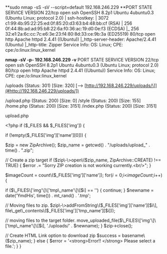 **sudo nmap \-sS \-sV \-\-script=default 192\.168\.246\.229
**PORT   STATE SERVICE VERSION
22/tcp open  ssh     OpenSSH 8\.2p1 Ubuntu 4ubuntu0\.3 \(Ubuntu Linux; protocol 2\.0\)
| ssh\-hostkey: 
|   3072 c1:99:4b:95:22:25:ed:0f:85:20:d3:63:b4:48:bb:cf \(RSA\)
|   256 0f:44:8b:ad:ad:95:b8:22:6a:f0:36:ac:19:d0:0e:f3 \(ECDSA\)
|\_  256 32:e1:2a:6c:cc:7c:e6:3e:23:f4:80:8d:33:ce:9b:3a \(ED25519\)
80/tcp open  http    Apache httpd 2\.4\.41 \(\(Ubuntu\)\)
|\_http\-server\-header: Apache/2\.4\.41 \(Ubuntu\)
|\_http\-title: Zipper
Service Info: OS: Linux; CPE: cpe:/o:linux:linux\_kernel

**nmap \-sV \-p\- 192\.168\.246\.229 \-v**
PORT   STATE SERVICE VERSION
22/tcp open  ssh     OpenSSH 8\.2p1 Ubuntu 4ubuntu0\.3 \(Ubuntu Linux; protocol 2\.0\)
80/tcp open  http    Apache httpd 2\.4\.41 \(\(Ubuntu\)\)
Service Info: OS: Linux; CPE: cpe:/o:linux:linux\_kernel

/uploads              \(Status: 301\) \[Size: 320\] \[\-\-\> [http://192.168.246.229/uploads/\]](#http://192.168.246.229/uploads/])

/upload\.php           \(Status: 200\) \[Size: 0\]
/style                \(Status: 200\) \[Size: 155\]
/home\.php             \(Status: 200\) \[Size: 3151\]
/index\.php            \(Status: 200\) \[Size: 3151\]

upload\.php

\<?php
if \($\_FILES \&\& $\_FILES\['img'\]\) \{

if \(\!empty\($\_FILES\['img'\]\['name'\]\[0\]\)\) \{

$zip = new ZipArchive\(\);
$zip\_name = getcwd\(\) \. "/uploads/upload\_" \. time\(\) \. "\.zip";

// Create a zip target
if \($zip\-\>open\($zip\_name, ZipArchive::CREATE\) \!== TRUE\) \{
$error \.= "Sorry ZIP creation is not working currently\.\<br/\>";
\}

$imageCount = count\($\_FILES\['img'\]\['name'\]\);
for\($i=0;$i\<$imageCount;$i\+\+\) \{

if \($\_FILES\['img'\]\['tmp\_name'\]\[$i\] == ''\) \{
continue;
\}
$newname = date\('YmdHis', time\(\)\) \. mt\_rand\(\) \. '\.tmp';

// Moving files to zip\.
$zip\-\>addFromString\($\_FILES\['img'\]\['name'\]\[$i\], file\_get\_contents\($\_FILES\['img'\]\['tmp\_name'\]\[$i\]\)\);

// moving files to the target folder\.
move\_uploaded\_file\($\_FILES\['img'\]\['tmp\_name'\]\[$i\], '\./uploads/' \. $newname\);
\}
$zip\-\>close\(\);

// Create HTML Link option to download zip
$success = basename\($zip\_name\);
\} else \{
$error = '\<strong\>Error\!\! \</strong\> Please select a file\.';
\}
\}